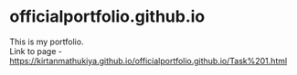 # officialportfolio.github.io
This is my portfolio.
<br>
Link to page - https://kirtanmathukiya.github.io/officialportfolio.github.io/Task%201.html
